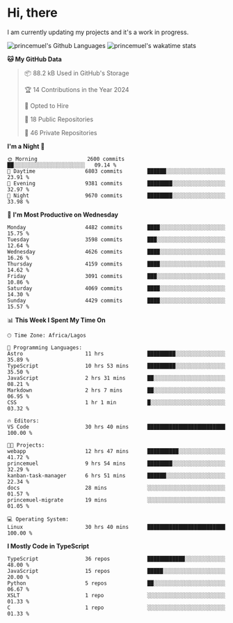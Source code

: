 # Hi, there

<!--
**princemuel/princemuel** is a ✨ _special_ ✨ repository because its `README.md` (this file) appears on your GitHub profile.

Here are some ideas to get you started:

- 🔭 I’m currently working on ...
- 🌱 I’m currently learning ...
- 👯 I’m looking to collaborate on ...
- 🤔 I’m looking for help with ...
- 💬 Ask me about ...
- 📫 How to reach me: ...
- 😄 Pronouns: ...
- ⚡ Fun fact: ...
-->

I am currently updating my projects and it's a work in progress.

![princemuel's Github Languages](https://github-readme-stats.vercel.app/api/top-langs/?username=princemuel&text_color=586069&layout=compact&hide_border=true&title_color=0366d6&count_private=true&include_all_commits=true&theme=tokyonight&show_icons=true)
![princemuel's wakatime stats](https://github-readme-stats.vercel.app/api/wakatime?username=princemuel&text_color=586069&layout=compact&hide_border=true&title_color=0366d6&count_private=true&include_all_commits=true&theme=tokyonight&show_icons=true)

<!--START_SECTION:waka-->
**🐱 My GitHub Data** 

> 📦 88.2 kB Used in GitHub's Storage 
 > 
> 🏆 14 Contributions in the Year 2024
 > 
> 💼 Opted to Hire
 > 
> 📜 18 Public Repositories 
 > 
> 🔑 46 Private Repositories 
 > 
**I'm a Night 🦉** 

```text
🌞 Morning                2600 commits        ██░░░░░░░░░░░░░░░░░░░░░░░   09.14 % 
🌆 Daytime                6803 commits        ██████░░░░░░░░░░░░░░░░░░░   23.91 % 
🌃 Evening                9381 commits        ████████░░░░░░░░░░░░░░░░░   32.97 % 
🌙 Night                  9670 commits        ████████░░░░░░░░░░░░░░░░░   33.98 % 
```
📅 **I'm Most Productive on Wednesday** 

```text
Monday                   4482 commits        ████░░░░░░░░░░░░░░░░░░░░░   15.75 % 
Tuesday                  3598 commits        ███░░░░░░░░░░░░░░░░░░░░░░   12.64 % 
Wednesday                4626 commits        ████░░░░░░░░░░░░░░░░░░░░░   16.26 % 
Thursday                 4159 commits        ████░░░░░░░░░░░░░░░░░░░░░   14.62 % 
Friday                   3091 commits        ███░░░░░░░░░░░░░░░░░░░░░░   10.86 % 
Saturday                 4069 commits        ████░░░░░░░░░░░░░░░░░░░░░   14.30 % 
Sunday                   4429 commits        ████░░░░░░░░░░░░░░░░░░░░░   15.57 % 
```


📊 **This Week I Spent My Time On** 

```text
🕑︎ Time Zone: Africa/Lagos

💬 Programming Languages: 
Astro                    11 hrs              █████████░░░░░░░░░░░░░░░░   35.89 % 
TypeScript               10 hrs 53 mins      █████████░░░░░░░░░░░░░░░░   35.50 % 
JavaScript               2 hrs 31 mins       ██░░░░░░░░░░░░░░░░░░░░░░░   08.21 % 
Markdown                 2 hrs 7 mins        ██░░░░░░░░░░░░░░░░░░░░░░░   06.95 % 
CSS                      1 hr 1 min          █░░░░░░░░░░░░░░░░░░░░░░░░   03.32 % 

🔥 Editors: 
VS Code                  30 hrs 40 mins      █████████████████████████   100.00 % 

🐱‍💻 Projects: 
webapp                   12 hrs 47 mins      ██████████░░░░░░░░░░░░░░░   41.72 % 
princemuel               9 hrs 54 mins       ████████░░░░░░░░░░░░░░░░░   32.29 % 
kanban-task-manager      6 hrs 51 mins       ██████░░░░░░░░░░░░░░░░░░░   22.34 % 
docs                     28 mins             ░░░░░░░░░░░░░░░░░░░░░░░░░   01.57 % 
princemuel-migrate       19 mins             ░░░░░░░░░░░░░░░░░░░░░░░░░   01.05 % 

💻 Operating System: 
Linux                    30 hrs 40 mins      █████████████████████████   100.00 % 
```

**I Mostly Code in TypeScript** 

```text
TypeScript               36 repos            ████████████░░░░░░░░░░░░░   48.00 % 
JavaScript               15 repos            █████░░░░░░░░░░░░░░░░░░░░   20.00 % 
Python                   5 repos             ██░░░░░░░░░░░░░░░░░░░░░░░   06.67 % 
XSLT                     1 repo              ░░░░░░░░░░░░░░░░░░░░░░░░░   01.33 % 
C                        1 repo              ░░░░░░░░░░░░░░░░░░░░░░░░░   01.33 % 
```




<!--END_SECTION:waka-->
